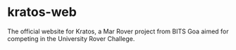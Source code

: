 # kratos-web
The official website for Kratos, a Mar Rover project from BITS Goa aimed for competing in the University Rover Challege.
